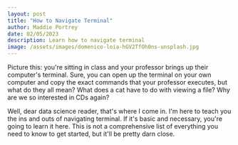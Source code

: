 ```yaml
---
layout: post
title: "How to Navigate Terminal"
author: Maddie Portrey
date: 02/05/2023
description: Learn how to navigate terminal
image: /assets/images/domenico-loia-hGV2TfOh0ns-unsplash.jpg
---
```


Picture this: you're sitting in class and your professor brings up their computer's terminal. Sure, you can open up the terminal on your own computer and copy the exact commands that your professor executes, but what do they all mean? What does a cat have to do with viewing a file? Why are we so interested in CDs again?

Well, dear data science reader, that's where I come in. I'm here to teach you the ins and outs of navigating terminal. If it's basic and necessary, you're going to learn it here. This is not a comprehensive list of everything you need to know to get started, but it'll be pretty darn close.

